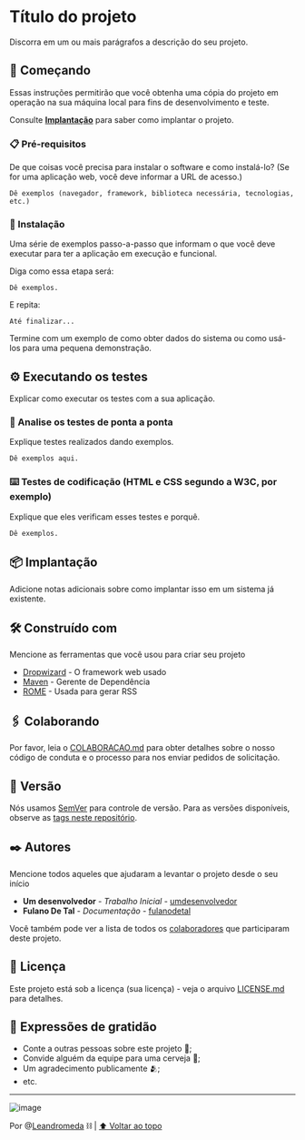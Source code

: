 <a id="readme-top"></a>

# Título do projeto

Discorra em um ou mais parágrafos a descrição do seu projeto.

## 🚀 Começando

Essas instruções permitirão que você obtenha uma cópia do projeto em operação na sua máquina local para fins de desenvolvimento e teste.

Consulte **[Implantação](#-implanta%C3%A7%C3%A3o)** para saber como implantar o projeto.

### 📋 Pré-requisitos

De que coisas você precisa para instalar o software e como instalá-lo? (Se for uma aplicação web, você deve informar a URL de acesso.)

```
Dê exemplos (navegador, framework, biblioteca necessária, tecnologias, etc.)
```

### 🔧 Instalação

Uma série de exemplos passo-a-passo que informam o que você deve executar para ter a aplicação em execução e funcional.

Diga como essa etapa será:

```
Dê exemplos.
```

E repita:

```
Até finalizar...
```

Termine com um exemplo de como obter dados do sistema ou como usá-los para uma pequena demonstração.

## ⚙️ Executando os testes

Explicar como executar os testes com a sua aplicação.

### 🔩 Analise os testes de ponta a ponta

Explique testes realizados dando exemplos.

```
Dê exemplos aqui.
```

### ⌨️ Testes de codificação (HTML e CSS segundo a W3C, por exemplo)

Explique que eles verificam esses testes e porquê.

```
Dê exemplos.
```

## 📦 Implantação

Adicione notas adicionais sobre como implantar isso em um sistema já existente.

## 🛠️ Construído com

Mencione as ferramentas que você usou para criar seu projeto

* [Dropwizard](http://www.dropwizard.io/1.0.2/docs/) - O framework web usado
* [Maven](https://maven.apache.org/) - Gerente de Dependência
* [ROME](https://rometools.github.io/rome/) - Usada para gerar RSS

## 🖇️ Colaborando

Por favor, leia o [COLABORACAO.md](https://gist.github.com/usuario/linkParaInfoSobreContribuicoes) para obter detalhes sobre o nosso código de conduta e o processo para nos enviar pedidos de solicitação.

## 📌 Versão

Nós usamos [SemVer](http://semver.org/) para controle de versão. Para as versões disponíveis, observe as [tags neste repositório](https://github.com/suas/tags/do/projeto). 

## ✒️ Autores

Mencione todos aqueles que ajudaram a levantar o projeto desde o seu início

* **Um desenvolvedor** - *Trabalho Inicial* - [umdesenvolvedor](https://github.com/linkParaPerfil)
* **Fulano De Tal** - *Documentação* - [fulanodetal](https://github.com/linkParaPerfil)

Você também pode ver a lista de todos os [colaboradores](https://github.com/usuario/projeto/colaboradores) que participaram deste projeto.

## 📄 Licença

Este projeto está sob a licença (sua licença) - veja o arquivo [LICENSE.md](https://github.com/usuario/projeto/licenca) para detalhes.

## 🎁 Expressões de gratidão

* Conte a outras pessoas sobre este projeto 📢;
* Convide alguém da equipe para uma cerveja 🍺;
* Um agradecimento publicamente 🫂;
* etc.


---
![image](https://static.wikia.nocookie.net/saintseya/images/1/10/Corrente_de_Andr%C3%B4meda.gif/revision/latest/scale-to-width-down/202?cb=20150629040018&path-prefix=pt)

Por @[Leandromeda](https://github.com/Leandromeda/) ⛓️ | <a href="#readme-top">⬆️ Voltar ao topo</a>
